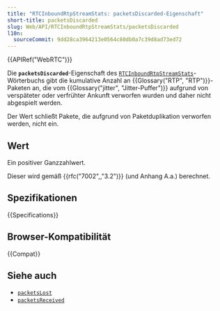 ```yaml
---
title: "RTCInboundRtpStreamStats: packetsDiscarded-Eigenschaft"
short-title: packetsDiscarded
slug: Web/API/RTCInboundRtpStreamStats/packetsDiscarded
l10n:
  sourceCommit: 9dd28ca3964213e0564c80db0a7c39d8ad73ed72
---
```


{{APIRef("WebRTC")}}

Die **`packetsDiscarded`**-Eigenschaft des [`RTCInboundRtpStreamStats`](/de/docs/Web/API/RTCInboundRtpStreamStats)-Wörterbuchs gibt die kumulative Anzahl an {{Glossary("RTP", "RTP")}}-Paketen an, die vom {{Glossary("jitter", "Jitter-Puffer")}} aufgrund von verspäteter oder verfrühter Ankunft verworfen wurden und daher nicht abgespielt werden.

Der Wert schließt Pakete, die aufgrund von Paketduplikation verworfen werden, nicht ein.

## Wert

Ein positiver Ganzzahlwert.

Dieser wird gemäß {{rfc("7002",,"3.2")}} (und Anhang A.a.) berechnet.

## Spezifikationen

{{Specifications}}

## Browser-Kompatibilität

{{Compat}}

## Siehe auch

- [`packetsLost`](/de/docs/Web/API/RTCRemoteInboundRtpStreamStats/packetsLost)
- [`packetsReceived`](/de/docs/Web/API/RTCRemoteInboundRtpStreamStats/packetsReceived)
